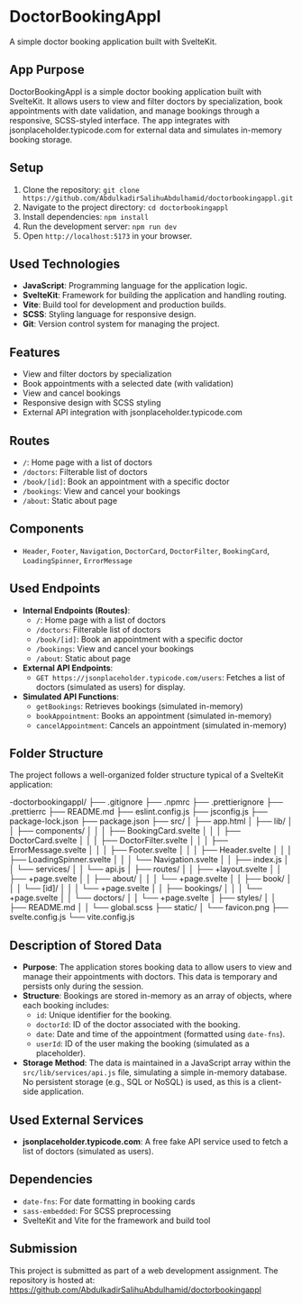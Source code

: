 # DoctorBookingAppl

A simple doctor booking application built with SvelteKit.

## App Purpose

DoctorBookingAppl is a simple doctor booking application built with SvelteKit. It allows users to view and filter doctors by specialization, book appointments with date validation, and manage bookings through a responsive, SCSS-styled interface. The app integrates with jsonplaceholder.typicode.com for external data and simulates in-memory booking storage.

## Setup

1. Clone the repository: `git clone https://github.com/AbdulkadirSalihuAbdulhamid/doctorbookingappl.git`
2. Navigate to the project directory: `cd doctorbookingappl`
3. Install dependencies: `npm install`
4. Run the development server: `npm run dev`
5. Open `http://localhost:5173` in your browser.

## Used Technologies

- **JavaScript**: Programming language for the application logic.
- **SvelteKit**: Framework for building the application and handling routing.
- **Vite**: Build tool for development and production builds.
- **SCSS**: Styling language for responsive design.
- **Git**: Version control system for managing the project.

## Features

- View and filter doctors by specialization
- Book appointments with a selected date (with validation)
- View and cancel bookings
- Responsive design with SCSS styling
- External API integration with jsonplaceholder.typicode.com

## Routes

- `/`: Home page with a list of doctors
- `/doctors`: Filterable list of doctors
- `/book/[id]`: Book an appointment with a specific doctor
- `/bookings`: View and cancel your bookings
- `/about`: Static about page

## Components

- `Header`, `Footer`, `Navigation`, `DoctorCard`, `DoctorFilter`, `BookingCard`, `LoadingSpinner`, `ErrorMessage`

## Used Endpoints

- **Internal Endpoints (Routes)**:
  - `/`: Home page with a list of doctors
  - `/doctors`: Filterable list of doctors
  - `/book/[id]`: Book an appointment with a specific doctor
  - `/bookings`: View and cancel your bookings
  - `/about`: Static about page
- **External API Endpoints**:
  - `GET https://jsonplaceholder.typicode.com/users`: Fetches a list of doctors (simulated as users) for display.
- **Simulated API Functions**:
  - `getBookings`: Retrieves bookings (simulated in-memory)
  - `bookAppointment`: Books an appointment (simulated in-memory)
  - `cancelAppointment`: Cancels an appointment (simulated in-memory)

## Folder Structure

The project follows a well-organized folder structure typical of a SvelteKit application:

-doctorbookingappl/
├── .gitignore
├── .npmrc
├── .prettierignore
├── .prettierrc
├── README.md
├── eslint.config.js
├── jsconfig.js
├── package-lock.json
├── package.json
├── src/
│   ├── app.html
│   ├── lib/
│   │   ├── components/
│   │   │   ├── BookingCard.svelte
│   │   │   ├── DoctorCard.svelte
│   │   │   ├── DoctorFilter.svelte
│   │   │   ├── ErrorMessage.svelte
│   │   │   ├── Footer.svelte
│   │   │   ├── Header.svelte
│   │   │   ├── LoadingSpinner.svelte
│   │   │   └── Navigation.svelte
│   │   ├── index.js
│   │   └── services/
│   │       └── api.js
│   ├── routes/
│   │   ├── +layout.svelte
│   │   ├── +page.svelte
│   │   ├── about/
│   │   │   └── +page.svelte
│   │   ├── book/
│   │   │   └── [id]/
│   │   │       └── +page.svelte
│   │   ├── bookings/
│   │   │   └── +page.svelte
│   │   └── doctors/
│   │       └── +page.svelte
│   ├── styles/
│   │   ├── README.md
│   │   └── global.scss
├── static/
│   └── favicon.png
├── svelte.config.js
└── vite.config.js


## Description of Stored Data

- **Purpose**: The application stores booking data to allow users to view and manage their appointments with doctors. This data is temporary and persists only during the session.
- **Structure**: Bookings are stored in-memory as an array of objects, where each booking includes:
  - `id`: Unique identifier for the booking.
  - `doctorId`: ID of the doctor associated with the booking.
  - `date`: Date and time of the appointment (formatted using `date-fns`).
  - `userId`: ID of the user making the booking (simulated as a placeholder).
- **Storage Method**: The data is maintained in a JavaScript array within the `src/lib/services/api.js` file, simulating a simple in-memory database. No persistent storage (e.g., SQL or NoSQL) is used, as this is a client-side application.

## Used External Services

- **jsonplaceholder.typicode.com**: A free fake API service used to fetch a list of doctors (simulated as users).

## Dependencies

- `date-fns`: For date formatting in booking cards
- `sass-embedded`: For SCSS preprocessing
- SvelteKit and Vite for the framework and build tool

## Submission

This project is submitted as part of a web development assignment. The repository is hosted at:  
https://github.com/AbdulkadirSalihuAbdulhamid/doctorbookingappl